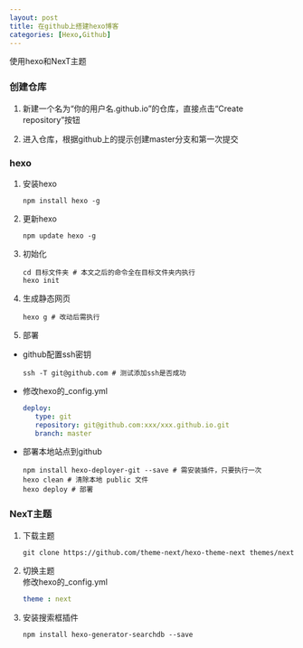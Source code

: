 ```yaml
---
layout: post
title: 在github上搭建hexo博客
categories: [Hexo,Github]
---
```

使用hexo和NexT主题
<!-- more -->
### 创建仓库
1. 新建一个名为“你的用户名.github.io”的仓库，直接点击“Create repository”按钮

2. 进入仓库，根据github上的提示创建master分支和第一次提交

### hexo
1. 安装hexo
   ```
   npm install hexo -g
   ```

2. 更新hexo
   ```
   npm update hexo -g
   ```

3. 初始化
   ```
   cd 目标文件夹 # 本文之后的命令全在目标文件夹内执行
   hexo init
   ```

4. 生成静态网页
   ```
   hexo g # 改动后需执行
   ```

5. 部署
- github配置ssh密钥
   ```
   ssh -T git@github.com # 测试添加ssh是否成功
   ```
- 修改hexo的_config.yml
   ```yml
   deploy:
      type: git
      repository: git@github.com:xxx/xxx.github.io.git
      branch: master
   ```
- 部署本地站点到github
   ```
   npm install hexo-deployer-git --save # 需安装插件，只要执行一次
   hexo clean # 清除本地 public 文件
   hexo deploy # 部署
   ```

### NexT主题
1. 下载主题
   ```
   git clone https://github.com/theme-next/hexo-theme-next themes/next
   ```

2. 切换主题  
修改hexo的_config.yml
   ```yml
   theme : next
   ```

3. 安装搜索框插件
   ```
   npm install hexo-generator-searchdb --save
   ```